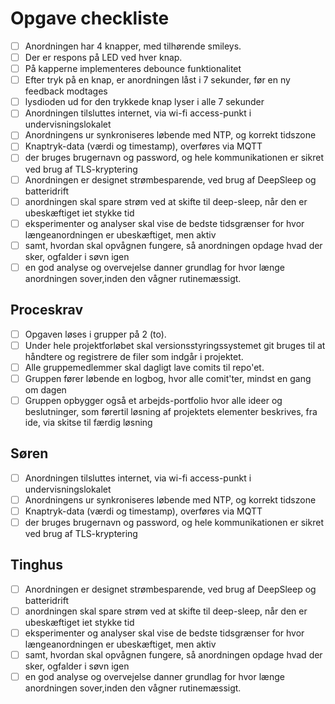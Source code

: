 # Opgave checkliste

- [ ] Anordningen har 4 knapper, med tilhørende smileys.
- [ ] Der er respons på LED ved hver knap.
- [ ] På kapperne implementeres debounce funktionalitet
- [ ] Efter tryk på en knap, er anordningen låst i 7 sekunder, før en ny feedback modtages
- [ ] lysdioden ud for den trykkede knap lyser i alle 7 sekunder
- [ ] Anordningen tilsluttes internet, via wi-fi access-punkt i undervisningslokalet
- [ ] Anordningens ur synkroniseres løbende med NTP, og korrekt tidszone
- [ ] Knaptryk-data (værdi og timestamp), overføres via MQTT
- [ ] der bruges brugernavn og password, og hele kommunikationen er sikret ved brug af TLS-kryptering
- [ ] Anordningen er designet strømbesparende, ved brug af DeepSleep og batteridrift
- [ ] anordningen skal spare strøm ved at skifte til deep-sleep, når den er ubeskæftiget iet stykke tid
- [ ] eksperimenter og analyser skal vise de bedste tidsgrænser for hvor længeanordningen er ubeskæftiget, men aktiv
- [ ] samt, hvordan skal opvågnen fungere, så anordningen opdage hvad der sker, ogfalder i søvn igen
- [ ] en god analyse og overvejelse danner grundlag for hvor længe anordningen sover,inden den vågner rutinemæssigt.

## Proceskrav

- [ ] Opgaven løses i grupper på 2 (to).
- [ ] Under hele projektforløbet skal versionsstyringssystemet git bruges til at håndtere og registrere de filer som indgår i projektet.
- [ ] Alle gruppemedlemmer skal dagligt lave comits til repo'et.
- [ ] Gruppen fører løbende en logbog, hvor alle comit'ter, mindst en gang om dagen
- [ ] Gruppen opbygger også et arbejds-portfolio hvor alle ideer og beslutninger, som førertil løsning af projektets elementer beskrives, fra ide, via skitse til færdig løsning

## Søren

- [ ] Anordningen tilsluttes internet, via wi-fi access-punkt i undervisningslokalet
- [ ] Anordningens ur synkroniseres løbende med NTP, og korrekt tidszone
- [ ] Knaptryk-data (værdi og timestamp), overføres via MQTT
- [ ] der bruges brugernavn og password, og hele kommunikationen er sikret ved brug af TLS-kryptering

## Tinghus

- [ ] Anordningen er designet strømbesparende, ved brug af DeepSleep og batteridrift
- [ ] anordningen skal spare strøm ved at skifte til deep-sleep, når den er ubeskæftiget iet stykke tid
- [ ] eksperimenter og analyser skal vise de bedste tidsgrænser for hvor længeanordningen er ubeskæftiget, men aktiv
- [ ] samt, hvordan skal opvågnen fungere, så anordningen opdage hvad der sker, ogfalder i søvn igen
- [ ] en god analyse og overvejelse danner grundlag for hvor længe anordningen sover,inden den vågner rutinemæssigt.